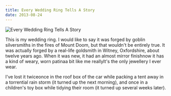 ```yaml
---
title: Every Wedding Ring Tells A Story
date: 2013-08-24
---
```


![Every Wedding Ring Tells A Story](https://source.unsplash.com/y7GlIdTUOvo/1600x900)

This is my wedding ring. I would like to say it was forged by goblin silversmiths in the fires of Mount Doom, but that wouldn't be entirely true. It was actually forged by a real-life goldsmith in Witney, Oxfordshire, about twelve years ago. When it was new, it had an almost mirror finishnow it has a kind of weary, worn patinaa bit like me reallyIt's the only jewellery I ever wear.

I've lost it twiceonce in the roof box of the car while packing a tent away in a torrential rain storm (it turned up the next morning), and once in a children's toy box while tidying their room (it turned up several weeks later).